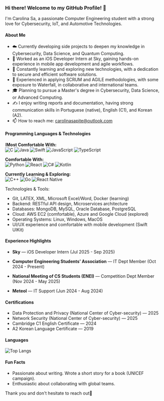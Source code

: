 ### Hi there! Welcome to my GitHub Profile! 👋

I'm Carolina Sa, a passionate Computer Engineering student with a strong love for Cybersecurity, IoT, and Automotive Technologies.

#### About Me

- ☁️ Currently developing side projects to deepen my knowledge in Cybersecurity, Data Science, and Quantum Computing.
- 🔭 Worked as an iOS Developer Intern at Sky, gaining hands-on experience in mobile app development and agile workflows.
- 🌱 Constantly learning and exploring new technologies, with a dedication to secure and efficient software solutions.
- 👯 Experienced in applying SCRUM and AGILE methodologies, with some exposure to Waterfall, in collaborative and international teams.
- 🎓 Planning to pursue a Master's degree in Cybersecurity, Data Science, or Advanced Computing.
- ✍️ I enjoy writing reports and documentation, having strong communication skills in Portuguese (native), English (C1), and Korean (A2).
- 📫 How to reach me: carolinasapite@outlook.com

#### Programming Languages & Technologies

I**Most Comfortable With:**  
![C](https://img.shields.io/badge/C-00599C?style=flat&logo=c&logoColor=white) ![Java](https://img.shields.io/badge/Java-007396?style=flat&logo=java&logoColor=white) ![Swift](https://img.shields.io/badge/Swift-F05138?style=flat&logo=swift&logoColor=white) ![JavaScript](https://img.shields.io/badge/JavaScript-F7DF1E?style=flat&logo=javascript&logoColor=black) ![TypeScript](https://img.shields.io/badge/TypeScript-3178C6?style=flat&logo=typescript&logoColor=white)  

**Comfortable With:**  
![Python](https://img.shields.io/badge/Python-3776AB?style=flat&logo=python&logoColor=white) ![React](https://img.shields.io/badge/React-20232A?style=flat&logo=react&logoColor=61DAFB) ![C#](https://img.shields.io/badge/C%23-239120?style=flat&logo=c-sharp&logoColor=white) ![Kotlin](https://img.shields.io/badge/Kotlin-0095D5?style=flat&logo=kotlin&logoColor=white)  

**Currently Learning & Exploring:**  
![C++](https://img.shields.io/badge/C++-00599C?style=flat&logo=c%2B%2B&logoColor=white) ![Go](https://img.shields.io/badge/Go-00ADD8?style=flat&logo=go&logoColor=white) ![React Native](https://img.shields.io/badge/React_Native-20232A?style=flat&logo=react&logoColor=61DAFB)  

Technologies & Tools:

- Git, LATEX, XML, Microsoft Excel/Word, Docker (learning)
- Backend: RESTful API design, Microservices architecture
- Databases: MongoDB, MySQL, Oracle Database, PostgreSQL
- Cloud: AWS EC2 (comfortable), Azure and Google Cloud (explored)
- Operating Systems: Linux, Windows, MacOS
- UI/UX experience and comfortable with mobile development (Swift UIKit)

#### Experience Highlights

- **Sky** — iOS Developer Intern (Jul 2025 - Sep 2025)  

- **Computer Engineering Students’ Association** — IT Dept Member (Oct 2024 - Present) 

- **National Meeting of CS Students (ENEI)** — Competition Dept Member (Nov 2024 - May 2025)

- **Meteol** — IT Support (Jun 2024 - Aug 2024)

#### Certifications

- Data Protection and Privacy (National Center of Cyber-security) — 2025  
- Network Security (National Center of Cyber-security) — 2025  
- Cambridge C1 English Certificate — 2024  
- A2 Korean Language Certificate — 2019  

#### Languages
![Top Langs](https://github-readme-stats.vercel.app/api/top-langs/?username=CarolSa03&hide_progress=true)

#### Fun Facts
- Passionate about writing. Wrote a short story for a book (UNICEF campaign).
- Enthusiastic about collaborating with global teams.

Thank you and don't hesitate to reach out🌟

